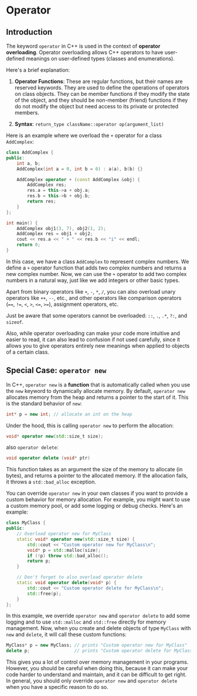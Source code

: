 # Operator

## Introduction

The keyword `operator` in C++ is used in the context of **operator overloading**. Operator overloading allows C++ operators to have user-defined meanings on user-defined types (classes and enumerations).

Here's a brief explanation:

1. **Operator Functions**: These are regular functions, but their names are reserved keywords. They are used to define the operations of operators on class objects. They can be member functions if they modify the state of the object, and they should be non-member (friend) functions if they do not modify the object but need access to its private or protected members.

2. **Syntax**: `return_type className::operator op(argument_list)`

Here is an example where we overload the `+` operator for a class `AddComplex`:

```cpp
class AddComplex {
public:
    int a, b;
    AddComplex(int a = 0, int b = 0) : a(a), b(b) {}

    AddComplex operator + (const AddComplex &obj) {
        AddComplex res;
        res.a = this->a + obj.a;
        res.b = this->b + obj.b;
        return res;
    }
};

int main() {
    AddComplex obj1(3, 7), obj2(1, 2);
    AddComplex res = obj1 + obj2;
    cout << res.a << " + " << res.b << "i" << endl;
    return 0;
}
```

In this case, we have a class `AddComplex` to represent complex numbers. We define a `+` operator function that adds two complex numbers and returns a new complex number. Now, we can use the `+` operator to add two complex numbers in a natural way, just like we add integers or other basic types.

Apart from binary operators like `+`, `-`, `*`, `/`, you can also overload unary operators like `++`, `--`, etc., and other operators like comparison operators (`==`, `!=`, `<`, `>`, `<=`, `>=`), assignment operators, etc.

Just be aware that some operators cannot be overloaded: `::`, `.`, `.*`, `?:`, and `sizeof`.

Also, while operator overloading can make your code more intuitive and easier to read, it can also lead to confusion if not used carefully, since it allows you to give operators entirely new meanings when applied to objects of a certain class.

## Special Case: `operator new`

In C++, `operator new` is a **function** that is automatically called when you use the `new` keyword to dynamically allocate memory. By default, `operator new` allocates memory from the heap and returns a pointer to the start of it. This is the standard behavior of `new`:

```cpp
int* p = new int; // allocate an int on the heap
```

Under the hood, this is calling `operator new` to perform the allocation:

```cpp
void* operator new(std::size_t size);
```

also `operator delete`:

```cpp
void operator delete (void* ptr)
```

This function takes as an argument the size of the memory to allocate (in bytes), and returns a pointer to the allocated memory. If the allocation fails, it throws a `std::bad_alloc` exception.

You can override `operator new` in your own classes if you want to provide a custom behavior for memory allocation. For example, you might want to use a custom memory pool, or add some logging or debug checks. Here's an example:

```cpp
class MyClass {
public:
    // Overload operator new for MyClass
    static void* operator new(std::size_t size) {
        std::cout << "Custom operator new for MyClass\n";
        void* p = std::malloc(size);
        if (!p) throw std::bad_alloc();
        return p;
    }

    // Don't forget to also overload operator delete
    static void operator delete(void* p) {
        std::cout << "Custom operator delete for MyClass\n";
        std::free(p);
    }
};
```

In this example, we override `operator new` and `operator delete` to add some logging and to use `std::malloc` and `std::free` directly for memory management. Now, when you create and delete objects of type `MyClass` with `new` and `delete`, it will call these custom functions:

```cpp
MyClass* p = new MyClass; // prints "Custom operator new for MyClass"
delete p;                 // prints "Custom operator delete for MyClass"
```

This gives you a lot of control over memory management in your programs. However, you should be careful when doing this, because it can make your code harder to understand and maintain, and it can be difficult to get right. In general, you should only override `operator new` and `operator delete` when you have a specific reason to do so.
